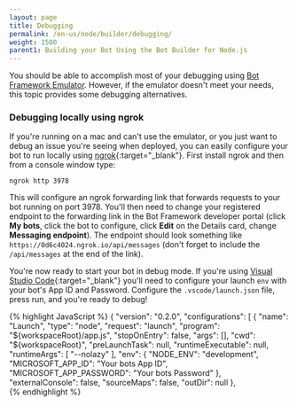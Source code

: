 ```yaml
---
layout: page
title: Debugging 
permalink: /en-us/node/builder/debugging/
weight: 1500
parent1: Building your Bot Using the Bot Builder for Node.js
---
```


You should be able to accomplish most of your debugging using [Bot Framework Emulator](/en-us/emulator/). However, if the emulator doesn't meet your needs, this topic provides some debugging alternatives.

### Debugging locally using ngrok

If you're running on a mac and can't use the emulator, or you just want to debug an issue you're seeing when deployed, you can easily configure your bot to run locally using [ngrok](https://ngrok.com/){:target="_blank"}. First install ngrok and then from a console window type:

```
ngrok http 3978
```

This will configure an ngrok forwarding link that forwards requests to your bot running on port 3978. You'll then need to change your registered endpoint to the forwarding link in the Bot Framework developer portal (click **My bots**, click the bot to configure, click **Edit** on the Details card, change **Messaging endpoint**). The endpoint should look something 
like `https://0d6c4024.ngrok.io/api/messages` (don't forget to include the `/api/messages` at the end of the link).

You're now ready to start your bot in debug mode. If you're using [Visual Studio Code](https://code.visualstudio.com){:target="_blank"} you'll need to configure your launch `env` with your bot's App ID and Password. Configure the `.vscode/launch.json` file, press run, and you're ready to debug!

{% highlight JavaScript %}
{
    "version": "0.2.0",
    "configurations": [
        {
            "name": "Launch",
            "type": "node",
            "request": "launch",
            "program": "${workspaceRoot}/app.js",
            "stopOnEntry": false,
            "args": [],
            "cwd": "${workspaceRoot}",
            "preLaunchTask": null,
            "runtimeExecutable": null,
            "runtimeArgs": [
                "--nolazy"
            ],
            "env": {
                "NODE_ENV": "development",
                "MICROSOFT_APP_ID": "Your bots App ID",
                "MICROSOFT_APP_PASSWORD": "Your bots Password"
            },
            "externalConsole": false,
            "sourceMaps": false,
            "outDir": null
        },   
{% endhighlight %}


